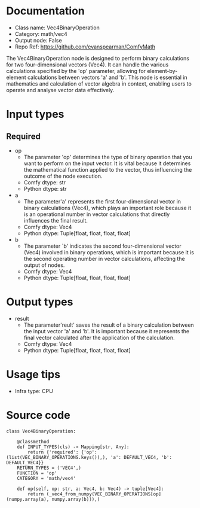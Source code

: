 # Documentation
- Class name: Vec4BinaryOperation
- Category: math/vec4
- Output node: False
- Repo Ref: https://github.com/evanspearman/ComfyMath

The Vec4BinaryOperation node is designed to perform binary calculations for two four-dimensional vectors (Vec4). It can handle the various calculations specified by the 'op' parameter, allowing for element-by-element calculations between vectors 'a' and 'b'. This node is essential in mathematics and calculation of vector algebra in context, enabling users to operate and analyse vector data effectively.

# Input types
## Required
- op
    - The parameter 'op' determines the type of binary operation that you want to perform on the input vector. It is vital because it determines the mathematical function applied to the vector, thus influencing the outcome of the node execution.
    - Comfy dtype: str
    - Python dtype: str
- a
    - The parameter'a' represents the first four-dimensional vector in binary calculations (Vec4), which plays an important role because it is an operational number in vector calculations that directly influences the final result.
    - Comfy dtype: Vec4
    - Python dtype: Tuple[float, float, float, float]
- b
    - The parameter `b' indicates the second four-dimensional vector (Vec4) involved in binary operations, which is important because it is the second operating number in vector calculations, affecting the output of nodes.
    - Comfy dtype: Vec4
    - Python dtype: Tuple[float, float, float, float]

# Output types
- result
    - The parameter'reult' saves the result of a binary calculation between the input vector 'a' and 'b'. It is important because it represents the final vector calculated after the application of the calculation.
    - Comfy dtype: Vec4
    - Python dtype: Tuple[float, float, float, float]

# Usage tips
- Infra type: CPU

# Source code
```
class Vec4BinaryOperation:

    @classmethod
    def INPUT_TYPES(cls) -> Mapping[str, Any]:
        return {'required': {'op': (list(VEC_BINARY_OPERATIONS.keys()),), 'a': DEFAULT_VEC4, 'b': DEFAULT_VEC4}}
    RETURN_TYPES = ('VEC4',)
    FUNCTION = 'op'
    CATEGORY = 'math/vec4'

    def op(self, op: str, a: Vec4, b: Vec4) -> tuple[Vec4]:
        return (_vec4_from_numpy(VEC_BINARY_OPERATIONS[op](numpy.array(a), numpy.array(b))),)
```